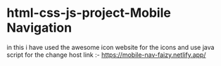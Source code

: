 # html-css-js-project-Mobile Navigation
in this i have used the awesome icon website for the icons
and use java script for the change 
host link :- https://mobile-nav-faizy.netlify.app/
